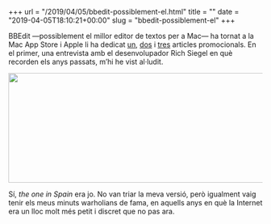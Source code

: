 +++
url = "/2019/04/05/bbedit-possiblement-el.html"
title = ""
date = "2019-04-05T18:10:21+00:00"
slug = "bbedit-possiblement-el"
+++

BBEdit —possiblement el millor editor de textos per a Mac— ha tornat a la Mac App Store i Apple li ha dedicat [un](https://itunes.apple.com/us/story/id1435835881), [dos](https://itunes.apple.com/us/story/id1451975928) i [tres](https://itunes.apple.com/us/story/id1433999132) articles promocionals. En el primer, una entrevista amb el desenvolupador Rich Siegel en què recorden els anys passats, m’hi he vist al·ludit.

<img src="/uploads/2019/adecdb41ee.jpg" width="600" height="217" alt="" />

Sí, *the one in Spain* era jo. No van triar la meva versió, però igualment vaig tenir els meus minuts warholians de fama, en aquells anys en què la Internet era un lloc molt més petit i discret que no pas ara.
